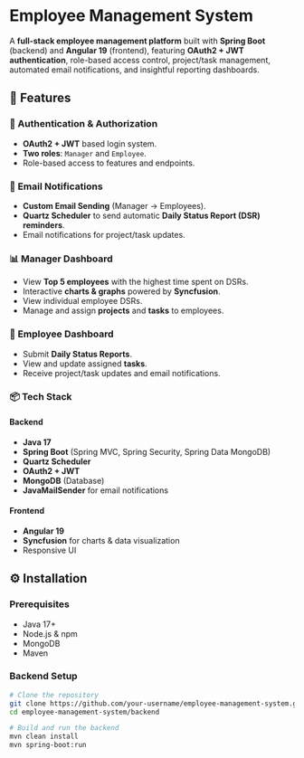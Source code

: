 # Employee Management System

A **full-stack employee management platform** built with **Spring Boot** (backend) and **Angular 19** (frontend), featuring **OAuth2 + JWT authentication**, role-based access control, project/task management, automated email notifications, and insightful reporting dashboards.  

## 🚀 Features

### 🔐 Authentication & Authorization
- **OAuth2 + JWT** based login system.
- **Two roles**: `Manager` and `Employee`.
- Role-based access to features and endpoints.

### 📧 Email Notifications
- **Custom Email Sending** (Manager → Employees).
- **Quartz Scheduler** to send automatic **Daily Status Report (DSR) reminders**.
- Email notifications for project/task updates.

### 📊 Manager Dashboard
- View **Top 5 employees** with the highest time spent on DSRs.
- Interactive **charts & graphs** powered by **Syncfusion**.
- View individual employee DSRs.
- Manage and assign **projects** and **tasks** to employees.

### 📝 Employee Dashboard
- Submit **Daily Status Reports**.
- View and update assigned **tasks**.
- Receive project/task updates and email notifications.

### 📦 Tech Stack
#### Backend
- **Java 17**
- **Spring Boot** (Spring MVC, Spring Security, Spring Data MongoDB)
- **Quartz Scheduler**
- **OAuth2 + JWT**
- **MongoDB** (Database)
- **JavaMailSender** for email notifications

#### Frontend
- **Angular 19**
- **Syncfusion** for charts & data visualization
- Responsive UI

## ⚙️ Installation

### Prerequisites
- Java 17+
- Node.js & npm
- MongoDB
- Maven

### Backend Setup
```bash
# Clone the repository
git clone https://github.com/your-username/employee-management-system.git
cd employee-management-system/backend

# Build and run the backend
mvn clean install
mvn spring-boot:run
